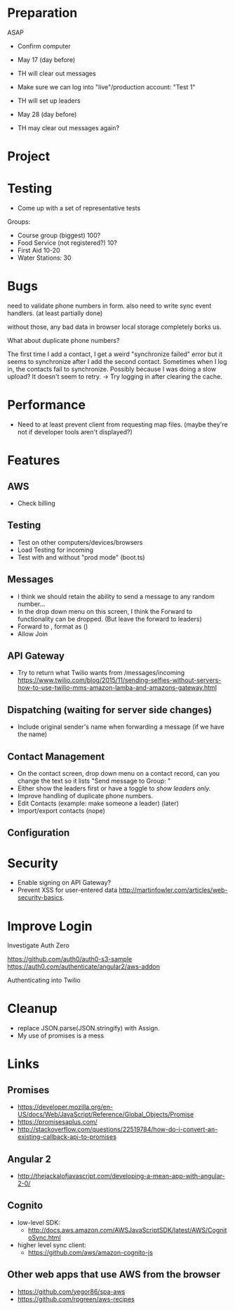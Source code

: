 # Preparation

ASAP
* Confirm computer

* May 17 (day before)
* TH will clear out messages
* Make sure we can log into "live"/production account: "Test 1"
* TH will set up leaders

* May 28 (day before)
* TH may clear out messages again?


# Project

# Testing

* Come up with a set of representative tests

Groups:
- Course group (biggest) 100?
- Food Service (not registered?) 10?
- First Aid 10-20
- Water Stations: 30

# Bugs

need to validate phone numbers in form.
also need to write sync event handlers. (at least partially done)

without those, any bad data in browser local storage completely borks us.

What about duplicate phone numbers?

The first time I add a contact, I get a weird "synchronize failed" error but it seems to synchronize after I add the second contact.
Sometimes when I log in, the contacts fail to synchronize.  Possibly because I was doing a slow upload?  It doesn't seem to retry.
 -> Try logging in after clearing the cache.

# Performance

* Need to at least prevent client from requesting map files. (maybe they're not if developer tools aren't displayed?)

# Features

## AWS
* Check billing

## Testing

* Test on other computers/devices/browsers
* Load Testing for incoming 
* Test with and without "prod mode" (boot.ts)

## Messages

* I think we should retain the ability to send a message to any random number... 
* In the drop down menu on this screen, I think the Forward to <group> functionality can be dropped. (But leave the forward to leaders)
* Forward to <leader>, format as <name> (<group name>)
* Allow Join <group> <name>

## API Gateway
* Try to return what Twilio wants from /messages/incoming
https://www.twilio.com/blog/2015/11/sending-selfies-without-servers-how-to-use-twilio-mms-amazon-lamba-and-amazons-gateway.html

## Dispatching (waiting for server side changes)

* Include original sender's name when forwarding a message (if we have the name)

## Contact Management

* On the contact screen, drop down menu on a contact record, can you change the text so it lists  "Send message to Group: <group name>"
* Either show the leaders first or have a toggle to *show leaders only.*
* Improve handling of duplicate phone numbers.
* Edit Contacts (example: make someone a leader) (later)
* Import/export contacts (nope)

## Configuration

# Security

* Enable signing on API Gateway?
* Prevent XSS for user-entered data
http://martinfowler.com/articles/web-security-basics.

# Improve Login

Investigate Auth Zero

https://github.com/auth0/auth0-s3-sample
https://auth0.com/authenticate/angular2/aws-addon

Authenticating into Twilio

# Cleanup

* replace JSON.parse(JSON.stringify) with Assign.
* My use of promises is a mess

# Links

## Promises
* https://developer.mozilla.org/en-US/docs/Web/JavaScript/Reference/Global_Objects/Promise
* https://promisesaplus.com/
* http://stackoverflow.com/questions/22519784/how-do-i-convert-an-existing-callback-api-to-promises

## Angular 2
* http://thejackalofjavascript.com/developing-a-mean-app-with-angular-2-0/

## Cognito
* low-level SDK:
  * http://docs.aws.amazon.com/AWSJavaScriptSDK/latest/AWS/CognitoSync.html
* higher level sync client:
  * https://github.com/aws/amazon-cognito-js

## Other web apps that use AWS from the browser
* https://github.com/yegor86/spa-aws
* https://github.com/rpgreen/aws-recipes